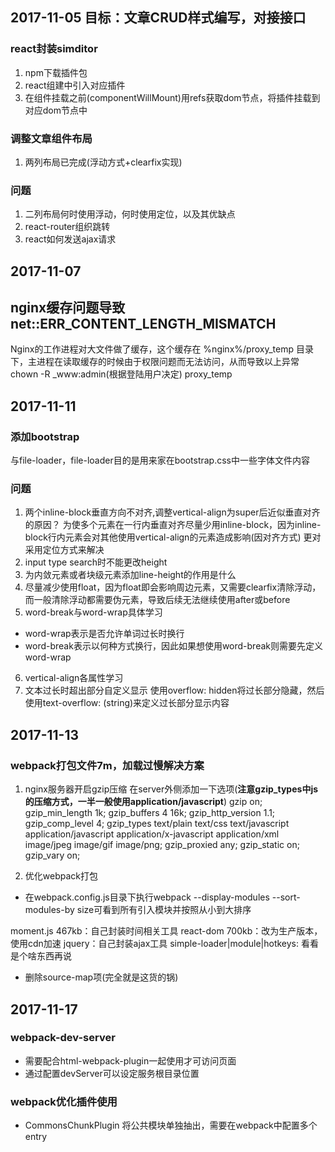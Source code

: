 ## 2017-11-05 目标：文章CRUD样式编写，对接接口

### react封装simditor
1. npm下载插件包
2. react组建中引入对应插件
3. 在组件挂载之前(componentWillMount)用refs获取dom节点，将插件挂载到对应dom节点中

### 调整文章组件布局
1. 两列布局已完成(浮动方式+clearfix实现)


### 问题
1. 二列布局何时使用浮动，何时使用定位，以及其优缺点
2. react-router组织跳转
3. react如何发送ajax请求

## 2017-11-07
## nginx缓存问题导致net::ERR_CONTENT_LENGTH_MISMATCH
Nginx的工作进程对大文件做了缓存，这个缓存在 %nginx%/proxy_temp 目录下，主进程在读取缓存的时候由于权限问题而无法访问，从而导致以上异常
chown -R _www:admin(根据登陆用户决定) proxy_temp

## 2017-11-11
### 添加bootstrap
与file-loader，file-loader目的是用来家在bootstrap.css中一些字体文件内容
### 问题
1. 两个inline-block垂直方向不对齐,调整vertical-align为super后近似垂直对齐的原因？
为使多个元素在一行内垂直对齐尽量少用inline-block，因为inline-block行内元素会对其他使用vertical-align的元素造成影响(因对齐方式)
更对采用定位方式来解决
2. input type search时不能更改height
3. 为内敛元素或者块级元素添加line-height的作用是什么
4. 尽量减少使用float，因为float即会影响周边元素，又需要clearfix清除浮动，而一般清除浮动都需要伪元素，导致后续无法继续使用after或before
5. word-break与word-wrap具体学习
- word-wrap表示是否允许单词过长时换行
- word-break表示以何种方式换行，因此如果想使用word-break则需要先定义word-wrap
6. vertical-align各属性学习
7. 文本过长时超出部分自定义显示
使用overflow: hidden将过长部分隐藏，然后使用text-overflow: (string)来定义过长部分显示内容

## 2017-11-13
### webpack打包文件7m，加载过慢解决方案
1. nginx服务器开启gzip压缩
在server外侧添加一下选项(__注意gzip_types中js的压缩方式，一半一般使用application/javascript__)
    gzip on;
    gzip_min_length  1k;
    gzip_buffers     4 16k;
    gzip_http_version 1.1;
    gzip_comp_level 4;
    gzip_types       text/plain text/css text/javascript application/javascript application/x-javascript application/xml  image/jpeg image/gif image/png;
    gzip_proxied       any;
    gzip_static on;
    gzip_vary on;

2. 优化webpack打包
- 在webpack.config.js目录下执行webpack --display-modules --sort-modules-by size可看到所有引入模块并按照从小到大排序

moment.js 467kb：自己封装时间相关工具
react-dom 700kb：改为生产版本，使用cdn加速
jquery：自己封装ajax工具
simple-loader|module|hotkeys: 看看是个啥东西再说

- 删除source-map项(完全就是这货的锅)


## 2017-11-17
### webpack-dev-server
- 需要配合html-webpack-plugin一起使用才可访问页面
- 通过配置devServer可以设定服务根目录位置
### webpack优化插件使用
- CommonsChunkPlugin 将公共模块单独抽出，需要在webpack中配置多个entry
